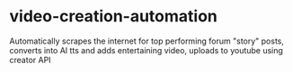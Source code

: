 # video-creation-automation
Automatically scrapes the internet for top performing forum "story" posts, converts into AI tts and adds entertaining video, uploads to youtube using creator API
